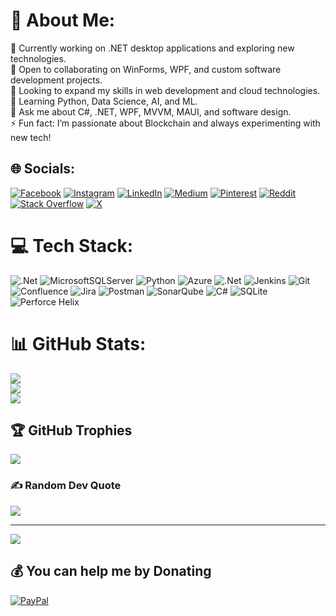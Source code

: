 # 💫 About Me:
🔭 Currently working on .NET desktop applications and exploring new technologies. <br>👯 Open to collaborating on WinForms, WPF, and custom software development projects. <br>🤝 Looking to expand my skills in web development and cloud technologies. <br>🌱 Learning Python, Data Science, AI, and ML. <br>💬 Ask me about C#, .NET, WPF, MVVM, MAUI, and software design. <br>⚡ Fun fact: I’m passionate about Blockchain and always experimenting with new tech!


## 🌐 Socials:
[![Facebook](https://img.shields.io/badge/Facebook-%231877F2.svg?logo=Facebook&logoColor=white)](https://facebook.com/jigneshon) [![Instagram](https://img.shields.io/badge/Instagram-%23E4405F.svg?logo=Instagram&logoColor=white)](https://instagram.com/jigneshon) [![LinkedIn](https://img.shields.io/badge/LinkedIn-%230077B5.svg?logo=linkedin&logoColor=white)](https://linkedin.com/in/jigneshon) [![Medium](https://img.shields.io/badge/Medium-12100E?logo=medium&logoColor=white)](https://medium.com/@jigneshon) [![Pinterest](https://img.shields.io/badge/Pinterest-%23E60023.svg?logo=Pinterest&logoColor=white)](https://pinterest.com/jigneshon) [![Reddit](https://img.shields.io/badge/Reddit-%23FF4500.svg?logo=Reddit&logoColor=white)](https://reddit.com/user/jigneshon) [![Stack Overflow](https://img.shields.io/badge/-Stackoverflow-FE7A16?logo=stack-overflow&logoColor=white)](https://stackoverflow.com/users/jigneshon) [![X](https://img.shields.io/badge/X-black.svg?logo=X&logoColor=white)](https://x.com/jigneshon) 

# 💻 Tech Stack:
![.Net](https://img.shields.io/badge/.NET-5C2D91?style=for-the-badge&logo=.net&logoColor=white) ![MicrosoftSQLServer](https://img.shields.io/badge/Microsoft%20SQL%20Server-CC2927?style=for-the-badge&logo=microsoft%20sql%20server&logoColor=white) ![Python](https://img.shields.io/badge/python-3670A0?style=for-the-badge&logo=python&logoColor=ffdd54) ![Azure](https://img.shields.io/badge/azure-%230072C6.svg?style=for-the-badge&logo=microsoftazure&logoColor=white) ![.Net](https://img.shields.io/badge/.NET-5C2D91?style=for-the-badge&logo=.net&logoColor=white) ![Jenkins](https://img.shields.io/badge/jenkins-%232C5263.svg?style=for-the-badge&logo=jenkins&logoColor=white) ![Git](https://img.shields.io/badge/git-%23F05033.svg?style=for-the-badge&logo=git&logoColor=white) ![Confluence](https://img.shields.io/badge/confluence-%23172BF4.svg?style=for-the-badge&logo=confluence&logoColor=white) ![Jira](https://img.shields.io/badge/jira-%230A0FFF.svg?style=for-the-badge&logo=jira&logoColor=white) ![Postman](https://img.shields.io/badge/Postman-FF6C37?style=for-the-badge&logo=postman&logoColor=white) ![SonarQube](https://img.shields.io/badge/SonarQube-black?style=for-the-badge&logo=sonarqube&logoColor=4E9BCD) ![C#](https://img.shields.io/badge/c%23-%23239120.svg?style=for-the-badge&logo=csharp&logoColor=white) ![SQLite](https://img.shields.io/badge/sqlite-%2307405e.svg?style=for-the-badge&logo=sqlite&logoColor=white) ![Perforce Helix](https://img.shields.io/badge/-PERFORCE%20HELIX-404040?style=for-the-badge&logo=Perforce&logoColor=white)
# 📊 GitHub Stats:
![](https://github-readme-stats.vercel.app/api?username=jigneshon2&theme=dark&hide_border=false&include_all_commits=true&count_private=true)<br/>
![](https://github-readme-streak-stats.herokuapp.com/?user=jigneshon2&theme=dark&hide_border=false)<br/>
![](https://github-readme-stats.vercel.app/api/top-langs/?username=jigneshon2&theme=dark&hide_border=false&include_all_commits=true&count_private=true&layout=compact)

## 🏆 GitHub Trophies
![](https://github-profile-trophy.vercel.app/?username=jigneshon2&theme=radical&no-frame=false&no-bg=false&margin-w=4)

### ✍️ Random Dev Quote
![](https://quotes-github-readme.vercel.app/api?type=horizontal&theme=radical)

---
[![](https://visitcount.itsvg.in/api?id=jigneshon2&icon=0&color=0)](https://visitcount.itsvg.in)

  ## 💰 You can help me by Donating
  [![PayPal](https://img.shields.io/badge/PayPal-00457C?style=for-the-badge&logo=paypal&logoColor=white)](https://paypal.me/jigneshon) 

  
<!-- Proudly created with GPRM ( https://gprm.itsvg.in ) -->
